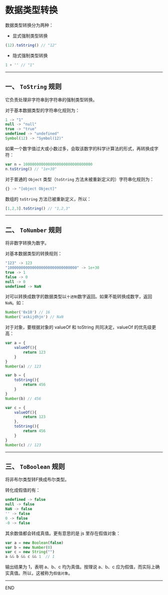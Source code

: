 # 数据类型转换

数据类型转换分为两种：
- 显式强制类型转换
```js
(12).toString() // "12"
```
- 隐式强制类型转换
```js
1 + '' // "1"
```

***

## 一、 `ToString` 规则
它负责处理非字符串到字符串的强制类型转换。

对于基本数据类型的字符串化规则为：
```js
1 -> "1"
null -> "null"
true -> "true"
undefined -> "undefined"
Symbol(12) -> "Symbol(12)"
```
如果一个数字值过大或小数过多，会取该数字的科学计算法的形式，再转换成字符：
```js
var n = 1000000000000000000000000000000
n.toString() // "1e+30"
```

对于普通的 `Object` 类型（`toString` 方法未被重新定义的）字符串化规则为：
```js
{} -> "[object Object]"
```
数组的 `toString` 方法已被重新定义，所以：
```js
[1,2,3].toString() // "1,2,3"
```

***

## 二、 `ToNumber` 规则
将非数字转换为数字。

对基本数据类型的转换规则：
```js
"123" -> 123
"1000000000000000000000000000000" -> 1e+30
true -> 1
false -> 0
null -> 0
undefined -> NaN
```
对可以转换成数字的数据类型以`十进制`数字返回。如果不能转换成数字，返回 `NaN`。如：
```js
Number('0x10') // 16
Number('askijdhjn') // NaN
```

对于对象，要根据对象的 valueOf 和 toString 共同决定，valueOf 的优先级更高：
```js
var a = {
    valueOf(){
        return 123
    }
}
Number(a) // 123

var b = {
    toString(){
        return 456
    }
}
Number(b) // 456

var c = {
    valueOf(){
        return 123
    },
    toString(){
        return 456
    }
}
Number(c) // 123
```

***

## 三、 `ToBoolean` 规则
将非布尔类型转F换成布尔类型。

转化成假值的有：
```js
undefined -> false
null -> false
NaN -> false
'' -> false
0 -> false
-0 -> false
```
其余数值都会转成真值。更有意思的是 js 里存在假值对象：
```js
var a = new Boolean(false) 
var b = new Number(0)
var c = new String("")
a && b && c && 1  // 1
```
输出结果为 1，表明 a、b、c 均为真值。按理说 a、b、c 应为假值，而实际上确实真值。所以，这被称为`假值对象`。

***

END




























